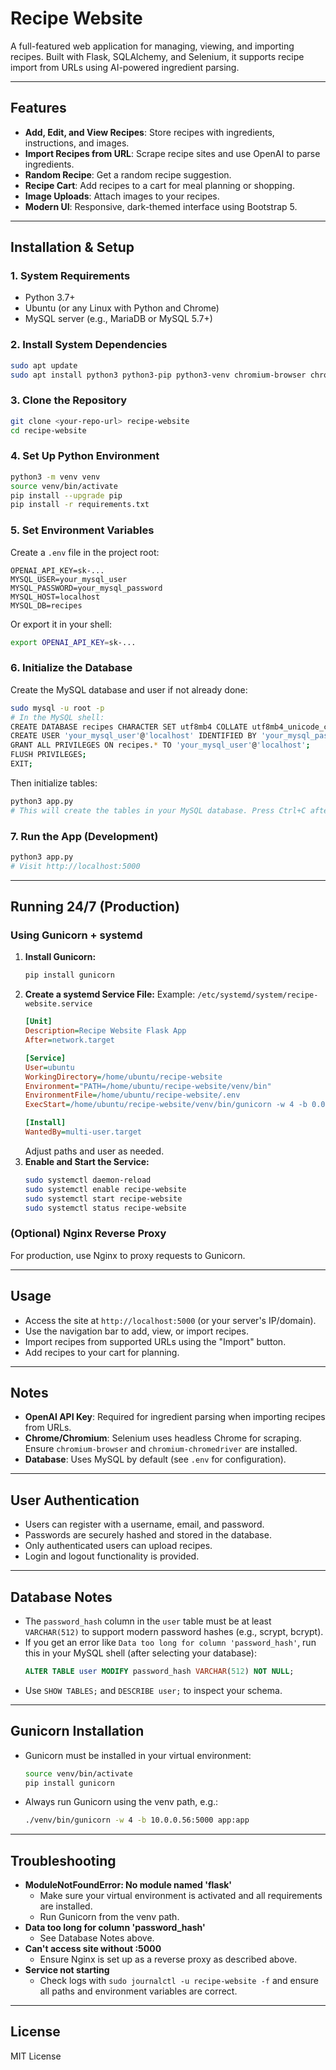 # Recipe Website

A full-featured web application for managing, viewing, and importing recipes. Built with Flask, SQLAlchemy, and Selenium, it supports recipe import from URLs using AI-powered ingredient parsing.

---

## Features

- **Add, Edit, and View Recipes**: Store recipes with ingredients, instructions, and images.
- **Import Recipes from URL**: Scrape recipe sites and use OpenAI to parse ingredients.
- **Random Recipe**: Get a random recipe suggestion.
- **Recipe Cart**: Add recipes to a cart for meal planning or shopping.
- **Image Uploads**: Attach images to your recipes.
- **Modern UI**: Responsive, dark-themed interface using Bootstrap 5.

---

## Installation & Setup

### 1. System Requirements
- Python 3.7+
- Ubuntu (or any Linux with Python and Chrome)
- MySQL server (e.g., MariaDB or MySQL 5.7+)

### 2. Install System Dependencies
```bash
sudo apt update
sudo apt install python3 python3-pip python3-venv chromium-browser chromium-chromedriver unzip mysql-server libmysqlclient-dev -y
```

### 3. Clone the Repository
```bash
git clone <your-repo-url> recipe-website
cd recipe-website
```

### 4. Set Up Python Environment
```bash
python3 -m venv venv
source venv/bin/activate
pip install --upgrade pip
pip install -r requirements.txt
```

### 5. Set Environment Variables
Create a `.env` file in the project root:
```
OPENAI_API_KEY=sk-...
MYSQL_USER=your_mysql_user
MYSQL_PASSWORD=your_mysql_password
MYSQL_HOST=localhost
MYSQL_DB=recipes
```
Or export it in your shell:
```bash
export OPENAI_API_KEY=sk-...
```

### 6. Initialize the Database
Create the MySQL database and user if not already done:
```bash
sudo mysql -u root -p
# In the MySQL shell:
CREATE DATABASE recipes CHARACTER SET utf8mb4 COLLATE utf8mb4_unicode_ci;
CREATE USER 'your_mysql_user'@'localhost' IDENTIFIED BY 'your_mysql_password';
GRANT ALL PRIVILEGES ON recipes.* TO 'your_mysql_user'@'localhost';
FLUSH PRIVILEGES;
EXIT;
```
Then initialize tables:
```bash
python3 app.py
# This will create the tables in your MySQL database. Press Ctrl+C after it starts if you want to run it as a service.
```

### 7. Run the App (Development)
```bash
python3 app.py
# Visit http://localhost:5000
```

---

## Running 24/7 (Production)

### Using Gunicorn + systemd

1. **Install Gunicorn:**
   ```bash
   pip install gunicorn
   ```
2. **Create a systemd Service File:**
   Example: `/etc/systemd/system/recipe-website.service`
   ```ini
   [Unit]
   Description=Recipe Website Flask App
   After=network.target

   [Service]
   User=ubuntu
   WorkingDirectory=/home/ubuntu/recipe-website
   Environment="PATH=/home/ubuntu/recipe-website/venv/bin"
   EnvironmentFile=/home/ubuntu/recipe-website/.env
   ExecStart=/home/ubuntu/recipe-website/venv/bin/gunicorn -w 4 -b 0.0.0.0:5000 app:app

   [Install]
   WantedBy=multi-user.target
   ```
   Adjust paths and user as needed.
3. **Enable and Start the Service:**
   ```bash
   sudo systemctl daemon-reload
   sudo systemctl enable recipe-website
   sudo systemctl start recipe-website
   sudo systemctl status recipe-website
   ```

### (Optional) Nginx Reverse Proxy
For production, use Nginx to proxy requests to Gunicorn.

---

## Usage
- Access the site at `http://localhost:5000` (or your server's IP/domain).
- Use the navigation bar to add, view, or import recipes.
- Import recipes from supported URLs using the "Import" button.
- Add recipes to your cart for planning.

---

## Notes
- **OpenAI API Key**: Required for ingredient parsing when importing recipes from URLs.
- **Chrome/Chromium**: Selenium uses headless Chrome for scraping. Ensure `chromium-browser` and `chromium-chromedriver` are installed.
- **Database**: Uses MySQL by default (see `.env` for configuration).

---

## User Authentication
- Users can register with a username, email, and password.
- Passwords are securely hashed and stored in the database.
- Only authenticated users can upload recipes.
- Login and logout functionality is provided.

---

## Database Notes
- The `password_hash` column in the `user` table must be at least `VARCHAR(512)` to support modern password hashes (e.g., scrypt, bcrypt).
- If you get an error like `Data too long for column 'password_hash'`, run this in your MySQL shell (after selecting your database):
  ```sql
  ALTER TABLE user MODIFY password_hash VARCHAR(512) NOT NULL;
  ```
- Use `SHOW TABLES;` and `DESCRIBE user;` to inspect your schema.

---

## Gunicorn Installation
- Gunicorn must be installed in your virtual environment:
  ```bash
  source venv/bin/activate
  pip install gunicorn
  ```
- Always run Gunicorn using the venv path, e.g.:
  ```bash
  ./venv/bin/gunicorn -w 4 -b 10.0.0.56:5000 app:app
  ```

---

## Troubleshooting
- **ModuleNotFoundError: No module named 'flask'**
  - Make sure your virtual environment is activated and all requirements are installed.
  - Run Gunicorn from the venv path.
- **Data too long for column 'password_hash'**
  - See Database Notes above.
- **Can't access site without :5000**
  - Ensure Nginx is set up as a reverse proxy as described above.
- **Service not starting**
  - Check logs with `sudo journalctl -u recipe-website -f` and ensure all paths and environment variables are correct.

---

## License
MIT License